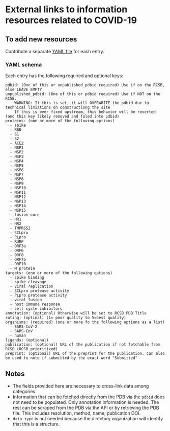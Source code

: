 # External links to information resources related to COVID-19

## To add new resources

Contribute a separate [YAML file](https://yaml.org/) for each entry.

### YAML schema

Each entry has the following required and optional keys:
```
pdbid: (One of this or unpublished_pdbid required) Use if on the RCSB, else LEAVE EMPTY
unpublished_pdbid: (One of this or pdbid required) Use if NOT on the RCSB.
    WARNING: If this is set, it will OVERWRITE the pdbid due to technical limiations on constructiong the site
    If this is ever fixed upstream, this behavior will be reverted (and this key likely removed and foled into pdbid)
proteins: (one or more of the following options)
  - spike
  - RBD
  - S1
  - S2
  - ACE2
  - NSP1
  - NSP2
  - NSP3
  - NSP4
  - NSP5
  - NSP6
  - NSP7
  - NSP8
  - NSP9
  - NSP10
  - NSP11
  - NSP12
  - NSP13
  - NSP14
  - NSP15
  - fusion core
  - HR1
  - HR2
  - TMPRSS2
  - 3CLpro
  - PLpro
  - RdRP
  - ORF3a
  - ORF6
  - ORF8
  - ORF7b
  - ORF10
  - M protein
targets: (one or more of the following options)
  - spike binding
  - spike cleavage
  - viral replication
  - 3CLpro protease activity
  - PLpro protease activity
  - viral fusion
  - host immune response
  - cell cycle inhibitors
annotation: (optional) Otherwise will be set to RCSB PDB Title
rating: (optinal) (1= poor quality to 5=best quality)
organisms: (required) (one or more fo the following options as a list)
  - SARS-CoV-2
  - SARS-CoV
  - human
ligands: (optional)
publication: (optional) URL of the publication if not fetchable from RCSB (RCSB prioritized)
preprint: (optional) URL of the preprint for the publication. Can also be used to note if submitted by the exact word "Submitted"
```

## Notes
* The fields provided here are necessary to cross-link data among categories.
* Information that can be fetched directly from the PDB via the `pdbid` does not need to be populated.
  Only annotation information is needed. The rest can be scraped from the PDB via the API or by retrieving the PDB file.
  This includes resolution, method, name, publication DOI.
* `data_type` is not needed because the directory organization will identify that this is a structure.
